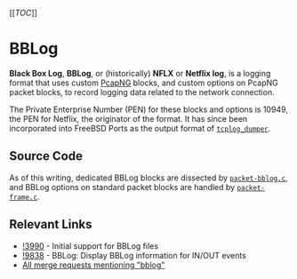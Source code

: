 [[_TOC_]]

# BBLog

**Black Box Log**, **BBLog**, or (historically) **NFLX** or **Netflix log**, is a logging format that uses custom [PcapNG](/Development/PcapNg) blocks, and custom options on PcapNG packet blocks, to record logging data related to the network connection.

The Private Enterprise Number (PEN) for these blocks and options is 10949, the PEN for Netflix, the originator of the format. It has since been incorporated into FreeBSD Ports as the output format of [`tcplog_dumper`](https://cgit.freebsd.org/ports/tree/net/tcplog_dumper).

## Source Code

As of this writing, dedicated BBLog blocks are dissected by [`packet-bblog.c`](https://gitlab.com/wireshark/wireshark/-/blob/master/epan/dissectors/packet-bblog.c), and BBLog options on standard packet blocks are handled by [`packet-frame.c`](https://gitlab.com/wireshark/wireshark/-/blob/master/epan/dissectors/packet-frame.c).

## Relevant Links

* [!3990](wireshark!3990) - Initial support for BBLog files
* [!9838](wireshark!9838) - BBLog: Display BBLog information for IN/OUT events
* [All merge requests mentioning "bblog"](https://gitlab.com/wireshark/wireshark/-/merge_requests?scope=all&state=all&search=bblog)